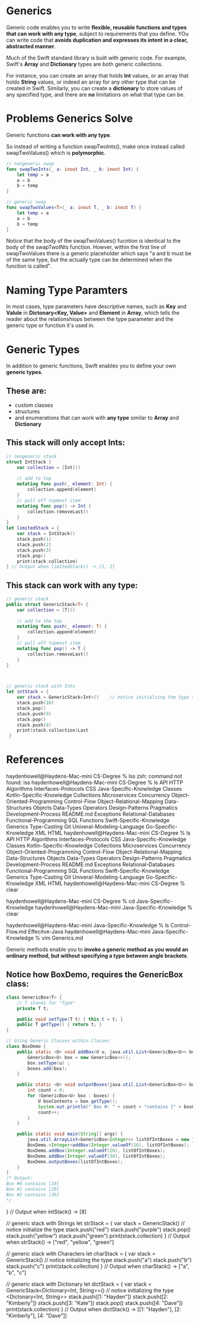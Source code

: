 # Generics 

Generic code enables you to write **flexible, reusable functions and types that can work with any type**, subject to requirements that you define. YOu can write code that **avoids duplication and expresses its intent in a clear, abstracted manner**. 

Much of the Swift standard library is built with generic code. For example, Swift's **Array** and **Dictionary** types are both generic collections. 

For instance, you can create an array that holds **Int** values, or an array that holds **String** values, or indeed an array for any other type that can be created in Swift. Similarly, you can create a **dictionary** to store values of any specified type, and there are **no** limitations on what that type can be. 

# Problems Generics Solve
Generic functions **can work with any type**. 

So instead of writing a function swapTwoInts(), make once instead called swapTwoValues() which is **polymorphic**. 

``` swift 
// nongeneric swap
func swapTwoInts(_ a: inout Int, _ b: inout Int) {
    let temp = a
    a = b
    b = temp
}

// generic swap
func swapTwoValues<T>(_ a: inout T, _ b: inout T) {
    let temp = a
    a = b
    b = temp
}
```  

Notice that the body of the swapTwoValues() fucntion is identical to the body of the swapTwoINts function. Howver, within the first line of swapTwoValues there is a generic placeholder **<T>** which says "a and b must be of the same type, but the actually type can be determined when the function is called". 

# Naming Type Paramters 
In most cases, type parameters have descriptive names, such as **Key** and **Valule** in **Dictonary<Key, Value>** and **Element** in **Array<Element>**, which tells the reader about the relationshiops between the type parameter and the generic type or function it's used in. 

# Generic Types 
In addition to generic functions, Swift enables you to define your own **generic types**. 

## These are: 
- custom classes 
- structures 
- and enumerations that can work with **any type** similar to **Array** and **Dictionary** 

## This stack will only accept Ints: 
``` swift
// nongeneric stack
struct IntStack {
    var collection = [Int]()
    
    // add to top
    mutating func push(_ element: Int) {
        collection.append(element)
    }
    // pull off topmost item
    mutating func pop() -> Int {
        collection.removeLast()
    }
}
let limitedStack = {
    var stack = IntStack()
    stack.push(1)
    stack.push(2)
    stack.push(3)
    stack.pop()
    print(stack.collection)
} // Output when limitedStack() -> [1, 2] 
``` 

## This stack can work with any type: 
``` swift 
// generic stack
public struct GenericStack<T> {
    var collection = [T]()
    
    // add to the top
    mutating func push(_ element: T) {
        collection.append(element)
    }
    // pull off topmost item
    mutating func pop() -> T {
        collection.removeLast()
    }
}



// generic stack with Ints
let intStack = {
    var stack = GenericStack<Int>()    // notice initialzing the type <Int>
    stack.push(10)
    stack.pop()
    stack.push(9)
    stack.pop()
    stack.push(8)
    print(stack.collection)Last 
 } 
 ``` 
 
 # References 
    































































haydenhowell@Haydens-Mac-mini CS-Degree % lss
zsh: command not found: lss
haydenhowell@Haydens-Mac-mini CS-Degree % ls
API				HTTP
Algorithms			Interfaces-Protocols
CSS				Java-Specific-Knowledge
Classes				Kotlin-Specific-Knowledge
Collections			Microservices
Concurrency			Object-Oriented-Programming
Control-Flow			Object-Relational-Mapping
Data-Structures			Objects
Data-Types			Operators
Design-Patterns			Pragmatics
Development-Process		README.md
Exceptions			Relational-Databases
Functional-Programming		SQL
Functions			Swift-Specific-Knowledge
Generics			Type-Casting
Git				Univeral-Modeling-Language
Go-Specific-Knowledge		XML
HTML
haydenhowell@Haydens-Mac-mini CS-Degree % ls 
API				HTTP
Algorithms			Interfaces-Protocols
CSS				Java-Specific-Knowledge
Classes				Kotlin-Specific-Knowledge
Collections			Microservices
Concurrency			Object-Oriented-Programming
Control-Flow			Object-Relational-Mapping
Data-Structures			Objects
Data-Types			Operators
Design-Patterns			Pragmatics
Development-Process		README.md
Exceptions			Relational-Databases
Functional-Programming		SQL
Functions			Swift-Specific-Knowledge
Generics			Type-Casting
Git				Univeral-Modeling-Language
Go-Specific-Knowledge		XML
HTML
haydenhowell@Haydens-Mac-mini CS-Degree % clear

























haydenhowell@Haydens-Mac-mini CS-Degree % cd Java-Specific-Knowledge 
haydenhowell@Haydens-Mac-mini Java-Specific-Knowledge % clear
































































haydenhowell@Haydens-Mac-mini Java-Specific-Knowledge % ls
Control-Flow.md	Effecitve-Java
haydenhowell@Haydens-Mac-mini Java-Specific-Knowledge % vim Generics.md
































































Generic methods enable you to **invoke a generic method as you would an ordinary method, but without specifying a type between angle brackets**.

## Notice how BoxDemo, requires the GenericBox class:
``` java 
class GenericBox<T> {
    // T stands for "Type"
    private T t;

    public void setType(T t) { this.t = t; }
    public T getType() { return t; }
}

// Using Generic Classes within Classes
class BoxDemo {
    public static <U> void addBox(U u, java.util.List<GenericBox<U>> boxes) {
        GenericBox<U> box = new GenericBox<>();
        box.setType(u) ;
        boxes.add(box);
    }

    public static <U> void outputBoxes(java.util.List<GenericBox<U>> boxes) {
        int count = 0;
        for (GenericBox<U> box : boxes) {
            U boxContents = box.getType();
            System.out.println(" Box #: " + count + "contains [" + boxContents.toString() + "]");
            count++;
        }
    }

    public static void main(String[] args) {
        java.util.ArrayList<GenericBox<Integer>> listOfIntBoxes = new java.util.ArrayList<>();
        BoxDemo.<Integer>addBox(Integer.valueOf(10), listOfIntBoxes);
        BoxDemo.addBox(Integer.valueOf(20), listOfIntBoxes);
        BoxDemo.addBox(Integer.valueOf(30), listOfIntBoxes);
        BoxDemo.outputBoxes(listOfIntBoxes);
    }
}
/* Output:
Box #0 contains [10]
Box #1 contains [20]
Box #2 contains [30]
*/
```

} // Output when intStack() -> [8]


// generic stack with Strings
let strStack = {
    var stack = GenericStack<String>() // notice initialize the type <String>
    stack.push("red")
    stack.push("purple")
    stack.pop()
    stack.push("yellow")
    stack.push("green")
    print(stack.collection)
} // Output when strStack() -> ["red", "yellow", "green"]


// generic stack with Characters
let charStack = {
    var stack = GenericStack<Character>()  // notice initializing the type <Character>
    stack.push("a")
    stack.push("b")
    stack.push("c")
    print(stack.collection)
} // Output when charStack() -> ["a", "b", "c"]


// generic stack with Dictionary
let dictStack = {
    var stack = GenericStack<Dictionary<Int, String>>()    // notice initializing the type <Dictonary<Int, String>>
    stack.push([1: "Hayden"])
    stack.push([2: "Kimberly"])
    stack.push([3: "Kate"])
    stack.pop()
    stack.push([4: "Dave"])
    print(stack.collection)
} // Output when dictStack() -> [[1: "Hayden"], [2: "Kimberly"], [4: "Dave"]]
``` 
